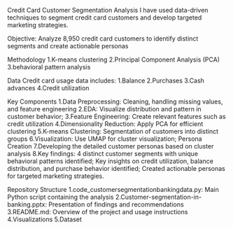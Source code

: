 Credit Card Customer Segmentation Analysis
I have used data-driven techniques to segment credit card customers and develop targeted marketing strategies.

Objective: Analyze 8,950 credit card customers to identify distinct segments and create actionable personas

Methodology
1.K-means clustering
2.Principal Component Analysis (PCA)
3.behavioral pattern analysis

Data
Credit card usage data includes:
1.Balance
2.Purchases
3.Cash advances
4.Credit utilization

Key Components
1.Data Preprocessing: Cleaning, handling missing values, and feature engineering
2.EDA: Visualize distribution and pattern in customer behavior; 
3.Feature Engineering: Create relevant features such as credit utilization
4.Dimensionality Reduction: Apply PCA for efficient clustering
5.K-means Clustering: Segmentation of customers into distinct groups
6.Visualization: Use UMAP for cluster visualization; Persona Creation
7.Developing the detailed customer personas based on cluster analysis
8.Key findings: 4 distinct customer segments with unique behavioral patterns identified; Key insights on credit utilization, balance distribution, and purchase behavior identified; Created actionable personas for targeted marketing strategies.

Repository Structure
1.code_customersegmentationbankingdata.py: Main Python script containing the analysis
2.Customer-segmentation-in-banking.pptx: Presentation of findings and recommendations
3.README.md: Overview of the project and usage instructions
4.Visualizations
5.Dataset
